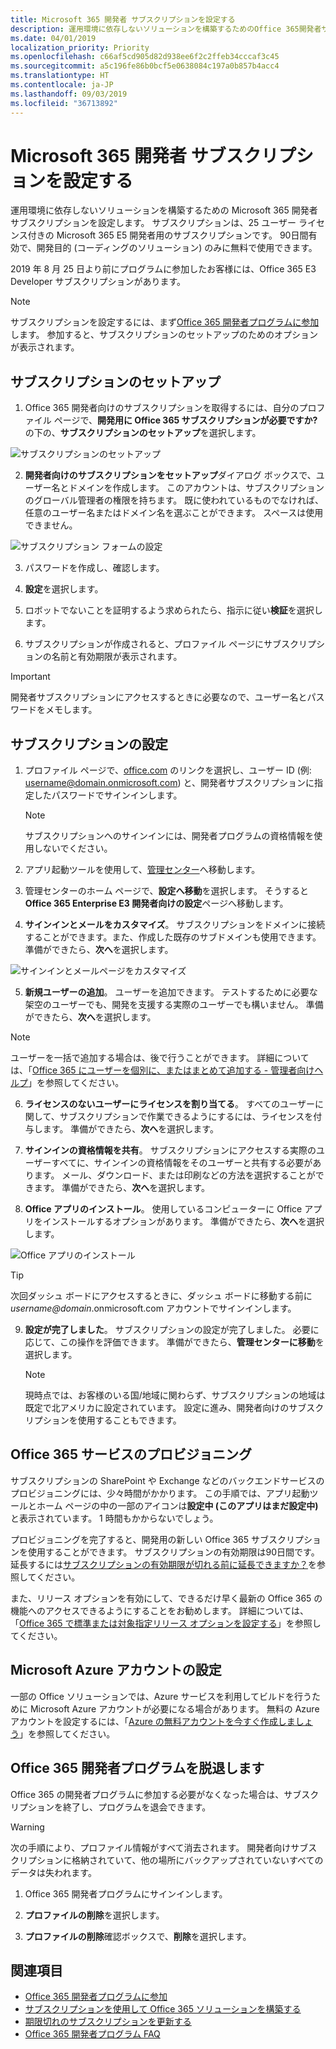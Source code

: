 ```yaml
---
title: Microsoft 365 開発者 サブスクリプションを設定する
description: 運用環境に依存しないソリューションを構築するためのOffice 365開発者サブスクリプションを設定します。
ms.date: 04/01/2019
localization_priority: Priority
ms.openlocfilehash: c66af5cd905d82d938ee6f2c2ffeb34cccaf3c45
ms.sourcegitcommit: a5c196fe86b0bcf5e0638084c197a0b857b4acc4
ms.translationtype: HT
ms.contentlocale: ja-JP
ms.lasthandoff: 09/03/2019
ms.locfileid: "36713892"
---
```

# <a name="set-up-a-microsoft-365-developer-subscription"></a>Microsoft 365 開発者 サブスクリプションを設定する 

運用環境に依存しないソリューションを構築するための Microsoft 365 開発者サブスクリプションを設定します。 サブスクリプションは、25 ユーザー ライセンス付きの Microsoft 365 E5 開発者用のサブスクリプションです。 90日間有効で、開発目的 (コーディングのソリューション) のみに無料で使用できます。 

2019 年 8 月 25 日より前にプログラムに参加したお客様には、Office 365 E3 Developer サブスクリプションがあります。

> [!NOTE] 
> サブスクリプションを設定するには、まず[Office 365 開発者プログラムに参加](office-365-developer-program.md)します。 参加すると、サブスクリプションのセットアップのためのオプションが表示されます。

## <a name="set-up-your-subscription"></a>サブスクリプションのセットアップ

1. Office 365 開発者向けのサブスクリプションを取得するには、自分のプロファイル ページで、**開発用に Office 365 サブスクリプションが必要ですか?** の下の、**サブスクリプションのセットアップ**を選択します。

  ![サブスクリプションのセットアップ](images/4-set-up-subscription.png)

2. **開発者向けのサブスクリプションをセットアップ**ダイアログ ボックスで、ユーザー名とドメインを作成します。 このアカウントは、サブスクリプションのグローバル管理者の権限を持ちます。 既に使われているものでなければ、任意のユーザー名またはドメイン名を選ぶことができます。 スペースは使用できません。

  ![サブスクリプション フォームの設定](images/5-set-up-form.png)

3. パスワードを作成し、確認します。

4. **設定**を選択します。

5. ロボットでないことを証明するよう求められたら、指示に従い**検証**を選択します。

6. サブスクリプションが作成されると、プロファイル ページにサブスクリプションの名前と有効期限が表示されます。

  > [!IMPORTANT]
  > 開発者サブスクリプションにアクセスするときに必要なので、ユーザー名とパスワードをメモします。

## <a name="configure-the-subscription"></a>サブスクリプションの設定

1. プロファイル ページで、[office.com](https://www.office.com/) のリンクを選択し、ユーザー ID (例: username@domain.onmicrosoft.com) と、開発者サブスクリプションに指定したパスワードでサインインします。

   > [!NOTE] 
   > サブスクリプションへのサインインには、開発者プログラムの資格情報を使用しないでください。

2. アプリ起動ツールを使用して、[管理センター](https://portal.office.com/adminportal/home#/homepage)へ移動します。

3. 管理センターのホーム ページで、**設定へ移動**を選択します。 そうすると **Office 365 Enterprise E3 開発者向けの設定**ページへ移動します。

4. **サインインとメールをカスタマイズ**。 サブスクリプションをドメインに接続することができます。また、作成した既存のサブドメインも使用できます。 準備ができたら、**次へ**を選択します。

  ![サインインとメールページをカスタマイズ](images/8a-set-up-personalize.png)

5. **新規ユーザーの追加**。 ユーザーを追加できます。 テストするために必要な架空のユーザーでも、開発を支援する実際のユーザーでも構いません。 準備ができたら、**次へ**を選択します。
    
  > [!NOTE]
  > ユーザーを一括で追加する場合は、後で行うことができます。 詳細については、「[Office 365 にユーザーを個別に、またはまとめて追加する - 管理者向けヘルプ](https://support.office.com/article/add-users-individually-or-in-bulk-to-office-365-admin-help-1970f7d6-03b5-442f-b385-5880b9c256ec)」を参照してください。

6. **ライセンスのないユーザーにライセンスを割り当てる**。 すべてのユーザーに関して、サブスクリプションで作業できるようにするには、ライセンスを付与します。 準備ができたら、**次へ**を選択します。

7. **サインインの資格情報を共有**。 サブスクリプションにアクセスする実際のユーザーすべてに、サインインの資格情報をそのユーザーと共有する必要があります。 メール、ダウンロード、または印刷などの方法を選択することができます。 準備ができたら、**次へ**を選択します。

8. **Office アプリのインストール**。 使用しているコンピューターに Office アプリをインストールするオプションがあります。 準備ができたら、**次へ**を選択します。

  ![Office アプリのインストール](images/11-install-office-apps.png)

   > [!TIP] 
   > 次回ダッシュ ボードにアクセスするときに、ダッシュ ボードに移動する前に *username@domain*.onmicrosoft.com アカウントでサインインします。

9. **設定が完了しました**。 サブスクリプションの設定が完了しました。 必要に応じて、この操作を評価できます。 準備ができたら、**管理センターに移動**を選択します。
    
   > [!NOTE] 
   > 現時点では、お客様のいる国/地域に関わらず、サブスクリプションの地域は既定で北アメリカに設定されています。 設定に進み、開発者向けのサブスクリプションを使用することもできます。

## <a name="provision-office-365-services"></a>Office 365 サービスのプロビジョニング

サブスクリプションの SharePoint や Exchange などのバックエンドサービスのプロビジョニングには、少々時間がかかります。 この手順では、アプリ起動ツールとホーム ページの中の一部のアイコンは**設定中 (このアプリはまだ設定中)** と表示されています。 1 時間もかからないでしょう。

プロビジョニングを完了すると、開発用の新しい Office 365 サブスクリプションを使用することができます。 サブスクリプションの有効期限は90日間です。 延長するには[サブスクリプションの有効期限が切れる前に延長できますか？](office-365-developer-program-faq.md#renew-subscription)を参照してください。

また、リリース オプションを有効にして、できるだけ早く最新の Office 365 の機能へのアクセスできるようにすることをお勧めします。 詳細については、「[Office 365 で標準または対象指定リリース オプションを設定する](https://support.office.com/article/set-up-the-standard-or-targeted-release-options-in-office-365-3b3adfa4-1777-4ff0-b606-fb8732101f47)」を参照してください。

## <a name="set-up-a-microsoft-azure-account"></a>Microsoft Azure アカウントの設定

一部の Office ソリューションでは、Azure サービスを利用してビルドを行うために Microsoft Azure アカウントが必要になる場合があります。 無料の Azure アカウントを設定するには、「[Azure の無料アカウントを今すぐ作成しましょう](https://azure.microsoft.com/free/)」を参照してください。

## <a name="leave-the-office-365-developer-program"></a>Office 365 開発者プログラムを脱退します

Office 365 の開発者プログラムに参加する必要がなくなった場合は、サブスクリプションを終了し、プログラムを退会できます。

  > [!WARNING]
  > 次の手順により、プロファイル情報がすべて消去されます。 開発者向けサブスクリプションに格納されていて、他の場所にバックアップされていないすべてのデータは失われます。

1. Office 365 開発者プログラムにサインインします。

2. **プロファイルの削除**を選択します。

3. **プロファイルの削除**確認ボックスで、**削除**を選択します。

## <a name="see-also"></a>関連項目

- [Office 365 開発者プログラムに参加](office-365-developer-program.md)
- [サブスクリプションを使用して Office 365 ソリューションを構築する](build-office-365-solutions.md)
- [期限切れのサブスクリプションを更新する](subscription-expiration-and-renewal.md)
- [Office 365 開発者プログラム FAQ](office-365-developer-program-faq.md)
